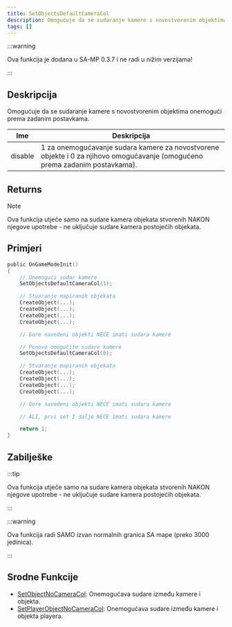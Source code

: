 ```yaml
---
title: SetObjectsDefaultCameraCol
description: Omogućuje da se sudaranje kamere s novostvorenim objektima onemogući prema zadanim postavkama.
tags: []
---
```


:::warning

Ova funkcija je dodana u SA-MP 0.3.7 i ne radi u nižim verzijama!

:::

## Deskripcija

Omogućuje da se sudaranje kamere s novostvorenim objektima onemogući prema zadanim postavkama.

| Ime     | Deskripcija                                                                                                                 |
| ------- | --------------------------------------------------------------------------------------------------------------------------- |
| disable | 1 za onemogućavanje sudara kamere za novostvorene objekte i 0 za njihovo omogućavanje (omogućeno prema zadanim postavkama). |

## Returns

Note

Ova funkcija utječe samo na sudare kamera objekata stvorenih NAKON njegove upotrebe - ne uključuje sudare kamera postojećih objekata.

## Primjeri

```c
public OnGameModeInit()
{
    // Onemogući sudar kamere
    SetObjectsDefaultCameraCol(1);

    // Stvaranje mapiranih objekata
    CreateObject(...);
    CreateObject(...);
    CreateObject(...);
    CreateObject(...);

    // Gore navedeni objekti NEĆE imati sudara kamere

    // Ponovo omogućite sudare kamere
    SetObjectsDefaultCameraCol(0);

    // Stvaranje mapiranih objekata
    CreateObject(...);
    CreateObject(...);
    CreateObject(...);
    CreateObject(...);

    // Gore navedeni objekti NEĆE imati sudara kamere

    // ALI, prvi set I dalje NEĆE imati sudara kamere

    return 1;
}
```

## Zabilješke

:::tip

Ova funkcija utječe samo na sudare kamera objekata stvorenih NAKON njegove upotrebe - ne uključuje sudare kamera postojećih objekata.

:::

:::warning

Ova funkcija radi SAMO izvan normalnih granica SA mape (preko 3000 jedinica).

:::

## Srodne Funkcije

- [SetObjectNoCameraCol](SetObjectNoCameraCol): Onemogućava sudare između kamere i objekta.
- [SetPlayerObjectNoCameraCol](SetPlayerObjectNoCameraCol): Onemogućava sudare između kamere i objekta playera.
